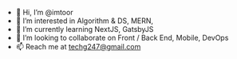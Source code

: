 - 👋 Hi, I’m @imtoor
- 👀 I’m interested in Algorithm & DS, MERN,
- 🌱 I’m currently learning NextJS, GatsbyJS
- 💞️ I’m looking to collaborate on Front / Back End, Mobile, DevOps
- 📫 Reach me at techg247@gmail.com

<!---
imtoor/imtoor is a ✨ special ✨ repository because its `README.md` (this file) appears on your GitHub profile.
You can click the Preview link to take a look at your changes.
--->
